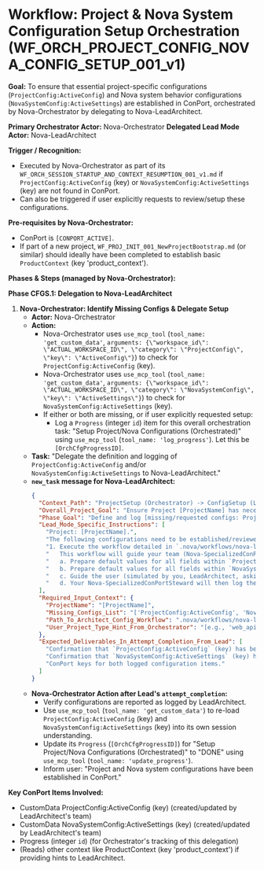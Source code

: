 # Workflow: Project & Nova System Configuration Setup Orchestration (WF_ORCH_PROJECT_CONFIG_NOVA_CONFIG_SETUP_001_v1)

**Goal:** To ensure that essential project-specific configurations (`ProjectConfig:ActiveConfig`) and Nova system behavior configurations (`NovaSystemConfig:ActiveSettings`) are established in ConPort, orchestrated by Nova-Orchestrator by delegating to Nova-LeadArchitect.

**Primary Orchestrator Actor:** Nova-Orchestrator
**Delegated Lead Mode Actor:** Nova-LeadArchitect

**Trigger / Recognition:**
- Executed by Nova-Orchestrator as part of its `WF_ORCH_SESSION_STARTUP_AND_CONTEXT_RESUMPTION_001_v1.md` if `ProjectConfig:ActiveConfig` (key) or `NovaSystemConfig:ActiveSettings` (key) are not found in ConPort.
- Can also be triggered if user explicitly requests to review/setup these configurations.

**Pre-requisites by Nova-Orchestrator:**
- ConPort is `[CONPORT_ACTIVE]`.
- If part of a new project, `WF_PROJ_INIT_001_NewProjectBootstrap.md` (or similar) should ideally have been completed to establish basic `ProductContext` (key 'product_context').

**Phases & Steps (managed by Nova-Orchestrator):**

**Phase CFGS.1: Delegation to Nova-LeadArchitect**

1.  **Nova-Orchestrator: Identify Missing Configs & Delegate Setup**
    *   **Actor:** Nova-Orchestrator
    *   **Action:**
        *   Nova-Orchestrator uses `use_mcp_tool` (`tool_name: 'get_custom_data'`, `arguments: {\"workspace_id\": \"ACTUAL_WORKSPACE_ID\", \"category\": \"ProjectConfig\", \"key\": \"ActiveConfig\"}`) to check for `ProjectConfig:ActiveConfig` (key).
        *   Nova-Orchestrator uses `use_mcp_tool` (`tool_name: 'get_custom_data'`, `arguments: {\"workspace_id\": \"ACTUAL_WORKSPACE_ID\", \"category\": \"NovaSystemConfig\", \"key\": \"ActiveSettings\"}`) to check for `NovaSystemConfig:ActiveSettings` (key).
        *   If either or both are missing, or if user explicitly requested setup:
            *   Log a `Progress` (integer `id`) item for this overall orchestration task: "Setup Project/Nova Configurations (Orchestrated)" using `use_mcp_tool` (`tool_name: 'log_progress'`). Let this be `[OrchCfgProgressID]`.
    *   **Task:** "Delegate the definition and logging of `ProjectConfig:ActiveConfig` and/or `NovaSystemConfig:ActiveSettings` to Nova-LeadArchitect."
    *   **`new_task` message for Nova-LeadArchitect:**
        ```json
        {
          "Context_Path": "ProjectSetup (Orchestrator) -> ConfigSetup (LeadArchitect)",
          "Overall_Project_Goal": "Ensure Project [ProjectName] has necessary ConPort configurations.",
          "Phase_Goal": "Define and log [missing/requested configs: ProjectConfig:ActiveConfig and/or NovaSystemConfig:ActiveSettings] in ConPort.",
          "Lead_Mode_Specific_Instructions": [
            "Project: [ProjectName].",
            "The following configurations need to be established/reviewed in ConPort: [List missing, e.g., 'ProjectConfig:ActiveConfig', 'NovaSystemConfig:ActiveSettings'].",
            "1. Execute the workflow detailed in `.nova/workflows/nova-leadarchitect/WF_ARCH_PROJECT_CONFIG_SETUP_001_v1.md`.",
            "   This workflow will guide your team (Nova-SpecializedConPortSteward) to:",
            "   a. Prepare default values for all fields within `ProjectConfig:ActiveConfig` (e.g., `project_type_hint`, `primary_language`, `testing`, etc.).",
            "   b. Prepare default values for all fields within `NovaSystemConfig:ActiveSettings` (e.g., `mode_behavior` overrides, `conport_integration` settings).",
            "   c. Guide the user (simulated by you, LeadArchitect, asking me, Orchestrator, to relay `ask_followup_question` to user) through each key setting, presenting the default and allowing them to confirm or provide a project-specific value.",
            "   d. Your Nova-SpecializedConPortSteward will then log the finalized JSON objects to `CustomData ProjectConfig:ActiveConfig` (key) and `CustomData NovaSystemConfig:ActiveSettings` (key) respectively, using `use_mcp_tool` (`tool_name: 'log_custom_data'`)."
          ],
          "Required_Input_Context": {
            "ProjectName": "[ProjectName]",
            "Missing_Configs_List": "['ProjectConfig:ActiveConfig', 'NovaSystemConfig:ActiveSettings']",
            "Path_To_Architect_Config_Workflow": ".nova/workflows/nova-leadarchitect/WF_ARCH_PROJECT_CONFIG_SETUP_001_v1.md",
            "User_Project_Type_Hint_From_Orchestrator": "[e.g., 'web_api_project']"
          },
          "Expected_Deliverables_In_Attempt_Completion_From_Lead": [
            "Confirmation that `ProjectConfig:ActiveConfig` (key) has been created/updated, with a summary of key values.",
            "Confirmation that `NovaSystemConfig:ActiveSettings` (key) has been created/updated, with a summary of key values.",
            "ConPort keys for both logged configuration items."
          ]
        }
        ```
    *   **Nova-Orchestrator Action after Lead's `attempt_completion`:**
        *   Verify configurations are reported as logged by LeadArchitect.
        *   Use `use_mcp_tool` (`tool_name: 'get_custom_data'`) to re-load `ProjectConfig:ActiveConfig` (key) and `NovaSystemConfig:ActiveSettings` (key) into its own session understanding.
        *   Update its `Progress` (`[OrchCfgProgressID]`) for "Setup Project/Nova Configurations (Orchestrated)" to "DONE" using `use_mcp_tool` (`tool_name: 'update_progress'`).
        *   Inform user: "Project and Nova system configurations have been established in ConPort."

**Key ConPort Items Involved:**
- CustomData ProjectConfig:ActiveConfig (key) (created/updated by LeadArchitect's team)
- CustomData NovaSystemConfig:ActiveSettings (key) (created/updated by LeadArchitect's team)
- Progress (integer `id`) (for Orchestrator's tracking of this delegation)
- (Reads) other context like ProductContext (key 'product_context') if providing hints to LeadArchitect.